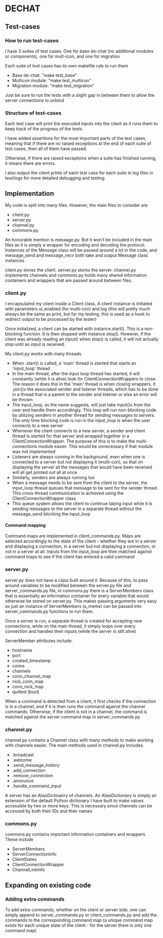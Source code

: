 # DECHAT

## Test-cases

### How to run test-cases

I have 3 suites of test cases. One for base de-chat (no additional modules or components), one for mult-icon, and one for migration

Each suite of test cases has its own makefile rule to run them

- Base de-chat: "make test_base"
- Multicon module: "make test_multicon"
- Migration module: "make test_migration"

Just be sure to run the tests with a slight gap in between them to allow the server connections to unbind

### Structure of test-cases

Each test case will print the executed inputs into the client as it runs them to keep track of the progress of the tests.

I have added assertions for the most important parts of the test cases, meaning that if there are no raised exceptions at the end of each suite of test cases, then all of them have passed.

Otherwise, if there are raised exceptions when a suite has finished running, it means there are errors.

I also output the client prints of each test case for each suite in log files in test/logs for more detailed debugging and testing

## Implementation

My code is split into many files. However, the main files to consider are

- client.py
- server.py
- channel.py
- commons.py

An honorable mention is message.py. But it won't be included in the main files as it is simply a wrapper for encoding and decoding the protocol. Instances of the Message class will be passed around a lot in the code, and message_send and message_recv both take and output Message class instances

client.py stores the client. server.py stores the server. channel.py implements channels and commons.py holds many shared information containers and wrappers that are passed around between files.

### client.py

I encapsulated my client inside a Client class. A client instance is initiated with parameters ui_enabled (for multi-con) and log (this will pretty much always be the same as print, but for my testing, this is used as a hook to redirect output to be processed by the tester)

Once initialized, a client can be started with instance.start(). This is a non-blocking function. It is then stopped with instance.stop(). However, if the client was already reading an input() when stop() is called, it will not actually stop until an input is received.

My client.py works with many threads.

- When .start() is called, a 'main' thread is started that starts an 'input_loop' thread
- In the main thread, after the input loop thread has started, it will constantly (while it is alive) look for ClientConnectionWrappers to close. The reason it does this in the 'main' thread is when closing wrappers, it .join()s the associated sender and listener threads, which has to be done in a thread that is a parent to the sender and listener or else an error will be thrown
- The input_loop, as the name suggests, will just take input()s from the user and handle them accordingly. This loop will run non-blocking code by utilizing senders in another thread for sending messages to servers. The only time blocking code is run in the input_loop is when the user connects to a new server
- Whenever the client connects to a new server, a sender and client thread is started for that server and wrapped together in a ClientConnectionWrapper. The purpose of this is to make the multi-connections module easier. This would be unnecessary if that module was not implemented
- Listeners are always running in the background, even when one is connected to a server but not displaying it (multi-con), so that on displaying the server all the messages that would have been received will all get printed out all at once
- Similarly, senders are always running too
- When a message needs to be sent from the client to the server, the input_loop thread queues that message to be sent for the sender thread. This cross-thread communication is achieved using the ClientConnectionWrapper class
- This queue system allows the client to continue taking input while it is sending messages to the server in a separate thread without the message_send blocking the input_loop

#### Command mapping

Command maps are implemented in client_commands.py. Maps are selected accordingly to the state of the client - whether they are in a server and displaying a connection, in a server but not displaying a connection, or not in a server at all. Inputs from the input_loop are then matched against command maps to see if the client has entered a valid command

### server.py

server.py does not have a class built around it. Because of this, to pass around variables to be modified between the server.py file and server_commands.py file, in commons.py there is a ServerMembers class that is essentially an information container for every variable that would otherwise be stored on server.py. This makes passing arguments very easy as just an instance of ServerMembers (s_mems) can be passed into server_commands.py functions to run them.

Once a server is run, a separate thread is created for accepting new connections, while on the main thread, it simply loops over every connection and handles their inputs (while the server is still alive)

ServerMember attributes include:
- hostname
- port
- created_timestamp
- conns
- channels
- conn_channel_map
- nick_conn_map
- conn_nick_map
- quitted (bool)

When a command is detected from a client, it first checks if the connection is in a channel, and if it is then runs the command against the channel commands. Otherwise, if the client is not in a channel, the command is matched against the server command map in server_commands.py

### channel.py

channel.py contains a Channel class with many methods to make working with channels easier. The main methods used in channel.py includes

- .broadcast
- .welcome
- .send_message_history
- .add_connection
- .remove_connection
- .announce
- .handle_command_input

A server has an AliasDictioanry of channels. An AliasDictionary is simply an extension of the default Python dictionary I have built to make values accessible by two or more keys. This is necessary since channels can be accessed by both their IDs and their names

### commons.py

commons.py contains important information containers and wrappers. These include

- ServerMembers
- ServerConnectionInfo
- ClientStates
- ClientConnectionWrapper
- ChannelLinkInfo

## Expanding on existing code

### Adding extra commands

To add extra commands, whether on the client or server side, one can simply append to server_commands.py or client_commands.py and add the commands to the corresponding command map (a unique command map exists for each unique state of the client - for the server there is only one command map)
